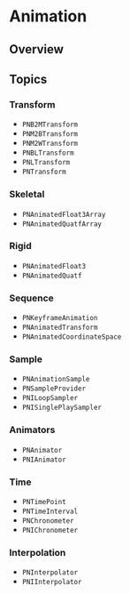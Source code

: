 # Animation

<!--summary-->

## Overview

<!--overview-->

## Topics
### Transform
- ``PNB2MTransform``
- ``PNM2BTransform``
- ``PNM2WTransform``
- ``PNBLTransform``
- ``PNLTransform``
- ``PNTransform``

### Skeletal
- ``PNAnimatedFloat3Array``
- ``PNAnimatedQuatfArray``

### Rigid
- ``PNAnimatedFloat3``
- ``PNAnimatedQuatf``

### Sequence
- ``PNKeyframeAnimation``
- ``PNAnimatedTransform``
- ``PNAnimatedCoordinateSpace``

### Sample
- ``PNAnimationSample``
- ``PNSampleProvider``
- ``PNILoopSampler``
- ``PNISinglePlaySampler``

### Animators
- ``PNAnimator``
- ``PNIAnimator``

### Time
- ``PNTimePoint``
- ``PNTimeInterval``
- ``PNChronometer``
- ``PNIChronometer``

### Interpolation
- ``PNInterpolator``
- ``PNIInterpolator``

